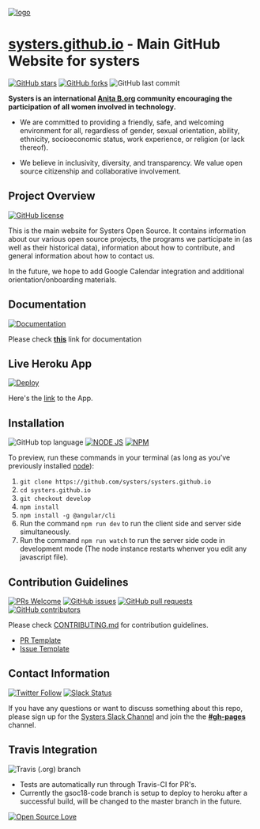 [![logo](http://systers.io/images/systers-logo.png)](http://systers.io/)
# [systers.github.io](http://systers.io/) - Main GitHub Website for systers

[![GitHub stars](https://img.shields.io/github/stars/systers/systers.github.io?logo=github)](https://github.com/systers/systers.github.io/stargazers) [![GitHub forks](https://img.shields.io/github/forks/systers/systers.github.io?color=red&logo=github)](https://github.com/systers/systers.github.io/network) ![GitHub last commit](https://img.shields.io/github/last-commit/systers/systers.github.io?logo=github)

**Systers is an international [Anita B.org](https://anitab.org/) community encouraging the participation of all women involved in technology.**

- We are committed to providing a friendly, safe, and welcoming environment for all, regardless of gender, sexual orientation, ability, ethnicity, socioeconomic status, work experience, or religion (or lack thereof).

- We believe in inclusivity, diversity, and transparency. We value open source citizenship and collaborative involvement.

## Project Overview

[![GitHub license](https://img.shields.io/github/license/systers/systers.github.io?logo=github)](https://github.com/systers/systers.github.io/blob/develop/LICENSE) 

This is the main website for Systers Open Source.  It contains information about our various open source projects, the programs we participate in (as well as their historical data), information about how to contribute, and general information about how to contact us.

In the future, we hope to add Google Calendar integration and additional orientation/onboarding materials.

## Documentation

[![Documentation](https://img.shields.io/badge/View-Documentation-blue.svg?logo=microsoft-word)](https://docs.google.com/document/d/18X83wQjltI2PyWmYqNx4cHvGdTBTu2NaWnlIizdsLO8/edit#)

Please check **[this](https://docs.google.com/document/d/18X83wQjltI2PyWmYqNx4cHvGdTBTu2NaWnlIizdsLO8/edit#)** link for documentation

## Live Heroku App

[![Deploy](https://www.herokucdn.com/deploy/button.svg)](https://heroku.com/deploy)

Here's the [link](https://systers-github-io.herokuapp.com/) to the App.


## Installation

![GitHub top language](https://img.shields.io/github/languages/top/systers/systers.github.io?logo=typescript) [![NODE JS](http://img.shields.io/badge/NodeJS-required-teal.svg?logo=node.js)](https://nodejs.org/en/) [![NPM](http://img.shields.io/badge/npm-required-red.svg?logo=npm)](http://npmjs.com/)

To preview, run these commands in your terminal (as long as you’ve previously installed [node](https://nodejs.org/en/download/)):

1. `git clone https://github.com/systers/systers.github.io`
2. `cd systers.github.io`
3. `git checkout develop`
4. `npm install`
5. `npm install -g @angular/cli`
6.  Run the command `npm run dev` to run the client side and server side simultaneously. 
7.  Run the command `npm run watch` to run the server side code in development mode (The node instance restarts whenver you edit any javascript file).

## Contribution Guidelines

[![PRs Welcome](https://img.shields.io/badge/PRs-welcome-brightgreen.svg?logo=github)](https://github.com/systers/systers.github.io/pulls) [![GitHub issues](https://img.shields.io/github/issues-raw/systers/systers.github.io?logo=github)](https://github.com/systers/systers.github.io/issues) [![GitHub pull requests](https://img.shields.io/github/issues-pr/systers/systers.github.io?logo=github&color=dodgerblue)](https://github.com/systers/systers.github.io/pulls) [![GitHub contributors](https://img.shields.io/github/contributors/systers/systers.github.io?logo=github&color=teal)](https://github.com/systers/systers.github.io/graphs/contributors)

Please check [CONTRIBUTING.md](https://github.com/vinitshahdeo/systers.github.io/blob/develop/CONTRIBUTING.md) for contribution guidelines.

- [PR Template](https://github.com/vinitshahdeo/systers.github.io/blob/develop/PULL_REQUEST_TEMPLATE.md)
- [Issue Template](https://github.com/vinitshahdeo/systers.github.io/blob/develop/ISSUE_TEMPLATE.md)

## Contact Information

[![Twitter Follow](https://img.shields.io/twitter/follow/systers_org?style=social)](https://twitter.com/systers_org) [![Slack Status](https://img.shields.io/badge/slack-chat-yellow.svg?logo=slack)](http://systers.io/slack-systers-opensource/)

If you have any questions or want to discuss something about this repo, please sign up for the [Systers Slack Channel](http://systers.io/slack-systers-opensource/) and join the the **[#gh-pages]()** channel.


## Travis Integration

![Travis (.org) branch](https://img.shields.io/travis/systers/systers.github.io/develop)

- Tests are automatically run through Travis-CI for PR's.
- Currently the gsoc18-code branch is setup to deploy to heroku after a successful build, will be changed to the master branch in the future.

[![Open Source Love](https://badges.frapsoft.com/os/v2/open-source.svg?v=103)](https://github.com/vinitshahdeo)
